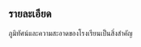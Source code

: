 ## รายละเอียด
ภูมิทัศน์และความสะอาดของโรงเรียนเป็นสิ่งสำคัญ
<!--stackedit_data:
eyJoaXN0b3J5IjpbNDkxMTQxMjQwXX0=
-->